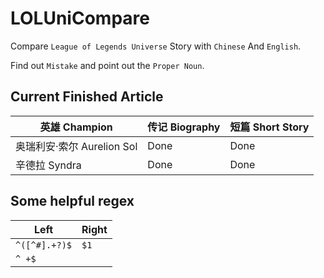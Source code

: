 # LOLUniCompare

Compare `League of Legends Universe` Story with `Chinese` And `English`.

Find out `Mistake` and point out the `Proper Noun`.

## Current Finished Article
|英雄 Champion|传记 Biography|短篇 Short Story|
| ------- | ------- | ------- |
| 奥瑞利安·索尔 Aurelion Sol | Done | Done |
| 辛德拉 Syndra | Done | Done |

## Some helpful regex
|Left|Right|
|-|-|
`^([^#].+?)$`|`$1  `|
`^ +$`||